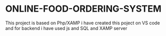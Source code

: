 # ONLINE-FOOD-ORDERING-SYSTEM
This project is based  on Php/XAMP i have created this poject on VS code and for backend i have used js and SQL and XAMP server 

